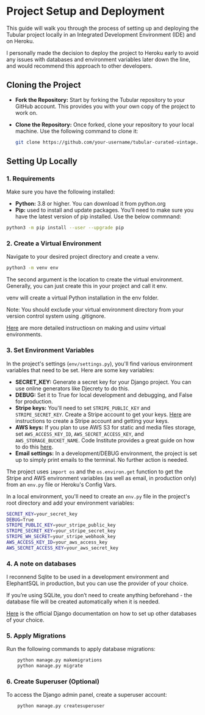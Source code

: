 # Project Setup and Deployment

This guide will walk you through the process of setting up and deploying the Tubular project locally in an Integrated Development Environment (IDE) and on Heroku.

I personally made the decision to deploy the project to Heroku early to avoid any issues with databases and environment variables later down the line, and would recommend this approach to other developers.

## Cloning the Project

- **Fork the Repository:** Start by forking the Tubular repository to your GitHub account. This provides you with your own copy of the project to work on.
- **Clone the Repository:** Once forked, clone your repository to your local machine. Use the following command to clone it:

    ```bash
    git clone https://github.com/your-username/tubular-curated-vintage.git
    ```

## Setting Up Locally

### 1. Requirements

Make sure you have the following installed:

- **Python:** 3.8 or higher. You can download it from python.org
- **Pip:** used to install and update packages. You’ll need to make sure you have the latest version of pip installed. Use the below commnand:

```bash
python3 -m pip install --user --upgrade pip
```

### 2. Create a Virtual Environment

Navigate to your desired project directory and create a venv.

```bash
python3 -m venv env
```

The second argument is the location to create the virtual environment. Generally, you can just create this in your project and call it env.

venv will create a virtual Python installation in the env folder.

Note: You should exclude your virtual environment directory from your version control system using .gitignore.

[Here](https://packaging.python.org/guides/installing-using-pip-and-virtual-environments/) are more detailed instructiosn on making and usinv virtual environments.

### 3. Set Environment Variables

In the project's settings (`env/settings.py`), you'll find various environment variables that need to be set. Here are some key variables:

- **SECRET_KEY:** Generate a secret key for your Django project. You can use online generators like Djecrety to do this.
- **DEBUG:** Set it to True for local development and debugging, and False for production.
- **Stripe keys:** You'll need to set `STRIPE_PUBLIC_KEY` and `STRIPE_SECRET_KEY`. Create a Stripe account to get your keys. [Here](https://stripe.com/docs/keys#:~:text=You%20can%20find%20your%20secret,you%20can%20see%20these%20values) are instructions to create a Stripe account and getting your keys.
- **AWS keys:** If you plan to use AWS S3 for static and media files storage, set `AWS_ACCESS_KEY_ID`, `AWS_SECRET_ACCESS_KEY`, and `AWS_STORAGE_BUCKET_NAME`. Code Institute provides a great guide on how to do this [here](https://codeinstitute.s3.amazonaws.com/fullstack/AWS%20changes%20sheet.pdf).
- **Email settings:** In a development/DEBUG environment, the project is set up to simply print emails to the terminal. No further action is needed.

The project uses `import os` and the `os.environ.get` function to get the Stripe and AWS environment variables (as well as email, in production only) from an `env.py` file or Heroku's Config Vars.

In a local environment, you'll need to create an `env.py` file in the project's root directory and add your environment variables:

```bash
SECRET_KEY=your_secret_key
DEBUG=True
STRIPE_PUBLIC_KEY=your_stripe_public_key
STRIPE_SECRET_KEY=your_stripe_secret_key
STRIPE_WH_SECRET=your_stripe_webhook_key
AWS_ACCESS_KEY_ID=your_aws_access_key
AWS_SECRET_ACCESS_KEY=your_aws_secret_key
```

### 4. A note on databases

I reconnend Sqlite to be used in a development environment and ElephantSQL in production, but you can use the provider of your choice.

If you’re using SQLite, you don’t need to create anything beforehand - the database file will be created automatically when it is needed.

[Here](https://docs.djangoproject.com/en/4.2/ref/databases/) is the official Django documentation on how to set up other databases of your choice.

### 5. Apply Migrations

Run the following commands to apply database migrations:

```bash
    python manage.py makemigrations
    python manage.py migrate
```

### 6. Create Superuser (Optional)

To access the Django admin panel, create a superuser account:

```bash
    python manage.py createsuperuser
```

